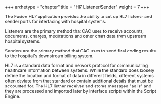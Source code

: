 +++
archetype = "chapter"
title = "Hl7 Listener/Sender"
weight = 7
+++

The Fusion HL7 application provides the ability to set up HL7 listener and sender ports for interfacing
with hospital systems.

Listeners are the primary method that CAC uses to receive accounts, documents, charges, medications 
and other chart data from upstream hospital systems.

Senders are the primary method that CAC uses to send final coding results to the hospital's downstream 
billing system.

HL7 is a standard data format and network protocol for communicating healthcare information between systems.
While the standard does loosely define the location and format of data in different fields, different systems
often deviate from that standard or contain additional details that must be accounted for.  The HL7 
listner receives and stores messages "as is" and they are processed and imported later by interface scripts 
within the Script Engine.

